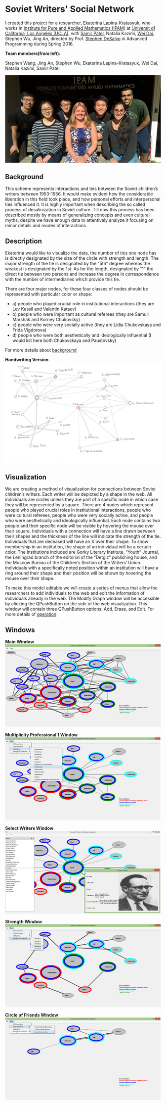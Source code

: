 # Soviet Writers' Social Network

I created this project for a researcher, [Ekaterina Lapina-Kratasyuk](https://www.hse.ru/en/org/persons/11730611), who works in [Institute for Pure and Applied Mathematics (IPAM)](http://www.ipam.ucla.edu/) at [Universit of California, Los Angeles (UCLA)](http://www.ucla.edu/), with [Samir Patel](https://github.com/sapatel12), Natalia Kazimi, [Wei Dai](https://www.linkedin.com/in/weidai1994/), Stephen Wu, Jing An, directed by Prof. [Stephen DeSalvo](https://sites.google.com/site/stephendesalvo/) in Advanced Programming during Spring 2016.

**Team members(from left):** 

Stephen Wang, Jing An, Stephen Wu, Ekaterina Lapina-Kratasyuk, Wei Dai, Natalia Kazimi, Samir Patel

![Screenshot](./images/IPAMprojectGroup.jpg)

## Background

This scheme represents interactions and ties between the Soviet children’s writers between 1953-1956. It would make evident how the considerable liberation in this field took place, and how personal efforts and interpersonal ties influenced it. It is highly important when describing the so called process of desalinization in Soviet culture. Till now this process has been described mostly by means of generalizing concepts and even cultural myths, despite we have enough data to attentively analyze it focusing on minor details and modes of interactions.

## Description

Ekaterina would like to visualize the data, the number of ties one node has is directly designated by the size of the circle with strength and length. The major strength of the tie is designated by the “5th” degree whereas the weakest is designated by the 1st. As for the length, designated by “1” the direct tie between two persons and increase the degree in correspondence with the number of intermediaries which provide this tie.

There are four major nodes, for these four classes of nodes should be represented with particular color or shape:

- a) people who played crucial role in institutional interactions (they are Lev Kassil and Valentin Kataev)
- b) people who were important as cultural referees (they are Samuil Marshak and Korney Chukovsky)
- c) people who were very socially active (they are Lidia Chukovskaya and Frida Vigdorova)
- d) people who were both aesthetically and ideologically influential (I would list here both Chukovskaya and Paustovsky)

For more details about [background](./data/Backgroud.pdf)

**Handwriting Version**
![Screenshot](./images/preMainWindows.jpg)

## Visualization

We are creating a method of visualization for connections between Soviet children’s writers. Each writer will be depicted by a shape in the web. All individuals are circles unless they are part of a specific node in which case they will be represented by a square. There are 4 nodes which represent people who played crucial roles in institutional interactions, people who were cultural referees, people who were very socially active, and people who were aesthetically and ideologically influential. Each node contains two people and their specific node will be visible by hovering the mouse over their square. Individuals with a connection will have a line drawn between their shapes and the thickness of the line will indicate the strength of the tie. Individuals that are deceased will have an X over their shape. To show membership in an institution, the shape of an individual will be a certain color. The institutions included are Gorky Literary Institute, “Youth” Journal, the Leningrad branch of the editorial of the “Detgiz” publishing house, and the Moscow Bureau of the Children’s Section of the Writers’ Union. Individuals with a specifically noted position within an institution will have a ring around their shape and their position will be shown by hovering the mouse over their shape.

To make this model editable we will create a series of menus that allow the researchers to add individuals to the web and edit the information of individuals already in the web. The Modify Graph window will be accessible by clicking the QPushButton on the side of the web visualization. This window will contain three QPushButton options: Add, Erase, and Edit. For more details of [operation](./data/Operation.pdf)

## Windows

**Main Window**
![Screenshot](./images/mainWindow.jpg)

**Multiplicity Professional 1 Window**
![Screenshot](./images/multiplicityProfessionalExample.png)

**Select Writers Window**
![Screenshot](./images/selectWriterExample.png)

**Strength Window**
![Screenshot](./images/strengthExample.png)

**Circle of Friends Window**
![Screenshot](./images/circleoffriendsExample.png)
